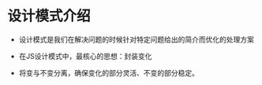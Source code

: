 # 设计模式介绍

* 设计模式是我们在解决问题的时候针对特定问题给出的简介而优化的处理方案

* 在JS设计模式中，最核心的思想：封装变化

* 将变与不变分离，确保变化的部分灵活、不变的部分稳定。

